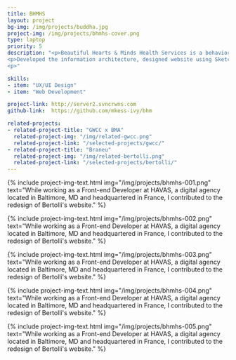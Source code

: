 ```yaml
---
title: BHMHS
layout: project
bg-img: /img/projects/buddha.jpg
project-img: /img/projects/bhmhs-cover.png
type: laptop
priority: 5
description: "<p>Beautiful Hearts & Minds Health Services is a behavioral health organization that provides psychiatric rehabilitation programs to clients and provides the best service so they can have a more enjoyable life and achieve their goals.</p>
<p>Developed the information architecture, designed website using Sketch and developed on Wordpress platform.</p>
<p>"

skills:
- item: "UX/UI Design"
- item: "Web Development"

project-link: http://server2.svncrwns.com
github-link:  https://github.com/mkess-ivy/bhm

related-projects:
- related-project-title: "GWCC x BMA"
  related-project-img: "/img/related-gwcc.png"
  related-project-link: "/selected-projects/gwcc/"
- related-project-title: "Braneu"
  related-project-img: "/img/related-bertolli.png"
  related-project-link: "/selected-projects/bertolli/"
---
```


{% include project-img-text.html img="/img/projects/bhmhs-001.png" text="While working as a Front-end Developer at HAVAS, a digital agency located in Baltimore, MD and headquartered in France, I contributed to the redesign of Bertolli's website." %}

{% include project-img-text.html img="/img/projects/bhmhs-002.png" text="While working as a Front-end Developer at HAVAS, a digital agency located in Baltimore, MD and headquartered in France, I contributed to the redesign of Bertolli's website." %}

{% include project-img-text.html img="/img/projects/bhmhs-003.png" text="While working as a Front-end Developer at HAVAS, a digital agency located in Baltimore, MD and headquartered in France, I contributed to the redesign of Bertolli's website." %}

{% include project-img-text.html img="/img/projects/bhmhs-004.png" text="While working as a Front-end Developer at HAVAS, a digital agency located in Baltimore, MD and headquartered in France, I contributed to the redesign of Bertolli's website." %}

{% include project-img-text.html img="/img/projects/bhmhs-005.png" text="While working as a Front-end Developer at HAVAS, a digital agency located in Baltimore, MD and headquartered in France, I contributed to the redesign of Bertolli's website." %}